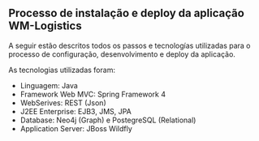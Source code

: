 ## Processo de instalação e deploy da aplicação WM-Logistics

A seguir estão descritos todos os passos e tecnologías utilizadas para o processo de configuração, desenvolvimento e deploy da aplicação.

As tecnologias utilizadas foram:
- Linguagem: Java
- Framework Web MVC: Spring Framework 4
- WebSerives: REST (Json)
- J2EE Enterprise: EJB3, JMS, JPA
- Database: Neo4j (Graph) e PostegreSQL (Relational)
- Application Server: JBoss Wildfly
